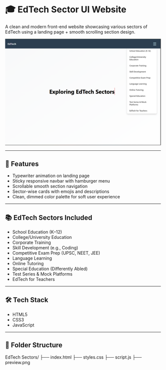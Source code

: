 # 🎓 EdTech Sector UI Website

A clean and modern front-end website showcasing various sectors of EdTech using a landing page + smooth scrolling section design.

![Preview](EdTech%20Sectors/preview.png)

---

## 🚀 Features

- Typewriter animation on landing page
- Sticky responsive navbar with hamburger menu
- Scrollable smooth section navigation
- Sector-wise cards with emojis and descriptions
- Clean, dimmed color palette for soft user experience

---

## 📚 EdTech Sectors Included

- School Education (K–12)
- College/University Education
- Corporate Training
- Skill Development (e.g., Coding)
- Competitive Exam Prep (UPSC, NEET, JEE)
- Language Learning
- Online Tutoring
- Special Education (Differently Abled)
- Test Series & Mock Platforms
- EdTech for Teachers

---

## 🛠️ Tech Stack

- HTML5
- CSS3
- JavaScript

---

## 📁 Folder Structure
EdTech Sectors/
├── index.html
├── styles.css
├── script.js
├── preview.png 
